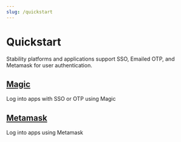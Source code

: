 ```yaml
---
slug: /quickstart
---
```


# Quickstart

Stability platforms and applications support SSO, Emailed OTP, and Metamask for user authentication.

<div class="docs-card-container">
<div class="row row-cols-1 row-cols-md-3a g-4">
  <div class="col">
    <div class="card card-body h-100 d-flex flex-column" >
    <a href="/users/quickstart/magic" class="card-title card-link stretched-link"> <h2>Magic</h2></a>
    <p class="card-text">Log into apps with SSO or OTP using Magic</p>
</div>
  </div>
  <div class="col">
    <div class="card card-body h-100 d-flex flex-column">
    <a href="/users/quickstart/metamask" class="card-title card-link stretched-link"> <h2>Metamask</h2></a>
    <p class="card-text">Log into apps using Metamask</p>
</div>
</div>
</div>
</div>